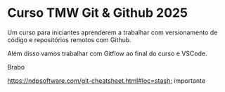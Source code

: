 # Curso TMW Git & Github 2025

Um curso para iniciantes aprenderem a trabalhar 
com versionamento de código e repositórios remotos
com Github.

Além disso vamos trabalhar com Gitflow ao final 
do curso e VSCode.

Brabo

https://ndpsoftware.com/git-cheatsheet.html#loc=stash; 
importante